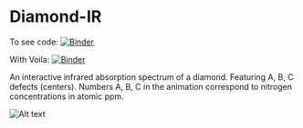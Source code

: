 # Diamond-IR
To see code: [![Binder](https://mybinder.org/badge_logo.svg)](https://mybinder.org/v2/gh/Evgenii-Barannik/Diamond-IR/HEAD?filepath=Diamond-IR.ipynb)

With Voila: [![Binder](https://mybinder.org/badge_logo.svg)](https://mybinder.org/v2/gh/Evgenii-Barannik/Diamond-IR/HEAD?urlpath=%2Fvoila%2Frender%2FDiamond-IR.ipynb)

An interactive infrared absorption spectrum of a diamond. Featuring A, B, C defects (centers). 
Numbers A, B, C in the animation correspond to nitrogen concentrations in atomic ppm.

![Alt text](Diamond-IR.gif "Diamond IR")
